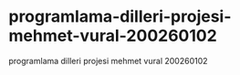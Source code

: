 # programlama-dilleri-projesi-mehmet-vural-200260102
programlama dilleri projesi mehmet vural 200260102
